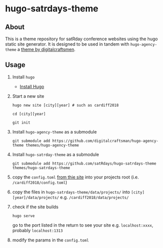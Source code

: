 # hugo-satrdays-theme

## About
This is a theme repository for satRday conference websites using the hugo static site generator. It is designed to be used in tandem with `hugo-agency-theme` a [theme by digitalcraftsmen](https://github.com/digitalcraftsman/hugo-agency-theme). 

## Usage

1. Install `hugo`
    * [Install Hugo](https://gohugo.io/getting-started/installing/)
2. Start a new site
    ```
    hugo new site [city][year] # such as cardiff2018
    
    cd [city][year]
    
    git init
    ```
3. Install `hugo-agency-theme` as a submodule
    ```
    git submodule add https://github.com/digitalcraftsman/hugo-agency-theme themes/hugo-agency-theme
    ```
4. Install `hugo-satrday-theme` as a submodule
    ```
    git submodule add https://github.com/satRdays/hugo-satrdays-theme themes/hugo-satrdays-theme
    ```
5. copy the `config.toml` [from thie site](https://github.com/satRdays/satRday_site_template/blob/master/config.toml) into your projects root (i.e. `/cardiff2018/config.toml`)

6. copy the files in `hugo-satrdays-theme/data/projects/` into `[city][year]/data/projects/` e.g. `/cardiff2018/data/projects/`

7. check if the site builds
   ```
   hugo serve
   ```
   go to the port listed in the return to see your site e.g. `localhost:xxxx`, probably `localhost:1313`
   
8. modify the params in the `config.toml` 
